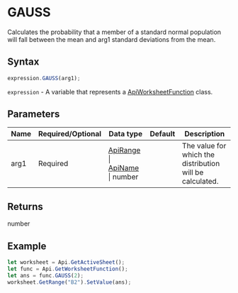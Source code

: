 # GAUSS

Calculates the probability that a member of a standard normal population will fall between the mean and arg1 standard deviations from the mean.

## Syntax

```javascript
expression.GAUSS(arg1);
```

`expression` - A variable that represents a [ApiWorksheetFunction](../ApiWorksheetFunction.md) class.

## Parameters

| **Name** | **Required/Optional** | **Data type** | **Default** | **Description** |
| ------------- | ------------- | ------------- | ------------- | ------------- |
| arg1 | Required | [ApiRange](../../ApiRange/ApiRange.md) \| [ApiName](../../ApiName/ApiName.md) \| number |  | The value for which the distribution will be calculated. |

## Returns

number

## Example



```javascript editor-xlsx
let worksheet = Api.GetActiveSheet();
let func = Api.GetWorksheetFunction();
let ans = func.GAUSS(2);
worksheet.GetRange("B2").SetValue(ans);


```
